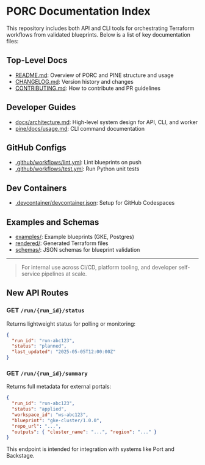 # PORC Documentation Index

This repository includes both API and CLI tools for orchestrating Terraform workflows from validated blueprints. Below is a list of key documentation files:

## Top-Level Docs

- [README.md](https://github.com/hyperfocus/porc/blob/main/README.md): Overview of PORC and PINE structure and usage
- [CHANGELOG.md](https://github.com/hyperfocus/porc/blob/main/CHANGELOG.md): Version history and changes
- [CONTRIBUTING.md](https://github.com/hyperfocus/porc/blob/main/CONTRIBUTING.md): How to contribute and PR guidelines

## Developer Guides

- [docs/architecture.md](https://github.com/hyperfocus/porc/blob/main/docs/architecture.md): High-level system design for API, CLI, and worker
- [pine/docs/usage.md](https://github.com/hyperfocus/porc/blob/main/pine/docs/usage.md): CLI command documentation

## GitHub Configs

- [.github/workflows/lint.yml](https://github.com/hyperfocus/porc/blob/main/.github/workflows/lint.yml): Lint blueprints on push
- [.github/workflows/test.yml](https://github.com/hyperfocus/porc/blob/main/.github/workflows/test.yml): Run Python unit tests

## Dev Containers

- [.devcontainer/devcontainer.json](https://github.com/hyperfocus/porc/blob/main/.devcontainer/devcontainer.json): Setup for GitHub Codespaces

## Examples and Schemas

- [examples/](https://github.com/hyperfocus/porc/tree/main/examples/): Example blueprints (GKE, Postgres)
- [rendered/](https://github.com/hyperfocus/porc/tree/main/rendered/): Generated Terraform files
- [schemas/](https://github.com/hyperfocus/porc/tree/main/schemas/): JSON schemas for blueprint validation

---

> For internal use across CI/CD, platform tooling, and developer self-service pipelines at scale.


## New API Routes

### GET `/run/{run_id}/status`
Returns lightweight status for polling or monitoring:
```json
{
  "run_id": "run-abc123",
  "status": "planned",
  "last_updated": "2025-05-05T12:00:00Z"
}
```

### GET `/run/{run_id}/summary`
Returns full metadata for external portals:
```json
{
  "run_id": "run-abc123",
  "status": "applied",
  "workspace_id": "ws-abc123",
  "blueprint": "gke-cluster/1.0.0",
  "repo_url": "...",
  "outputs": { "cluster_name": "...", "region": "..." }
}
```

This endpoint is intended for integration with systems like Port and Backstage.
